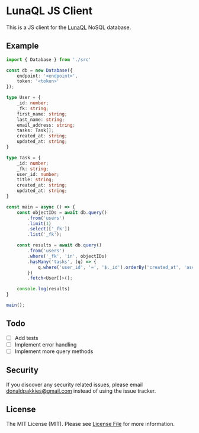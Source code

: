 # LunaQL JS Client

This is a JS client for the [LunaQL](https://lunaql.com) NoSQL database.

## Example

```ts
import { Database } from './src'

const db = new Database({
    endpoint: '<endpoint>',
    token: '<token>'
});

type User = {
    _id: number;
    _fk: string;
    first_name: string;
    last_name: string;
    email_address: string;
    tasks: Task[];
    created_at: string;
    updated_at: string;
}

type Task = {
    _id: number;
    _fk: string;
    user_id: number;
    title: string;
    created_at: string;
    updated_at: string;
}

const main = async () => {
    const objectIDs = await db.query()
        .from('users')
        .limit(1)
        .select(['_fk'])
        .list('_fk');

    const results = await db.query()
        .from('users')
        .where('_fk', 'in', objectIDs)
        .hasMany('tasks', (q) => {
            q.where('user_id', '=', '$._id').orderBy('created_at', 'asc');
        })
        .fetch<User[]>();

    console.log(results)
}

main();
```

## Todo
- [ ] Add tests
- [ ] Implement error handling
- [ ] Implement more query methods

Security
-------

If you discover any security related issues, please email donaldpakkies@gmail.com instead of using the issue tracker.

License
-------

The MIT License (MIT). Please see [License File](LICENSE) for more information.

